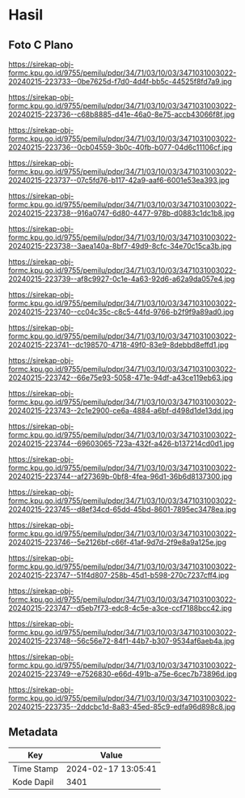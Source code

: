 # Hasil

## Foto C Plano

https://sirekap-obj-formc.kpu.go.id/9755/pemilu/pdpr/34/71/03/10/03/3471031003022-20240215-223733--0be7625d-f7d0-4d4f-bb5c-44525f8fd7a9.jpg

https://sirekap-obj-formc.kpu.go.id/9755/pemilu/pdpr/34/71/03/10/03/3471031003022-20240215-223736--c68b8885-d41e-46a0-8e75-accb43066f8f.jpg

https://sirekap-obj-formc.kpu.go.id/9755/pemilu/pdpr/34/71/03/10/03/3471031003022-20240215-223736--0cb04559-3b0c-40fb-b077-04d6c11106cf.jpg

https://sirekap-obj-formc.kpu.go.id/9755/pemilu/pdpr/34/71/03/10/03/3471031003022-20240215-223737--07c5fd76-b117-42a9-aaf6-6001e53ea393.jpg

https://sirekap-obj-formc.kpu.go.id/9755/pemilu/pdpr/34/71/03/10/03/3471031003022-20240215-223738--916a0747-6d80-4477-978b-d0883c1dc1b8.jpg

https://sirekap-obj-formc.kpu.go.id/9755/pemilu/pdpr/34/71/03/10/03/3471031003022-20240215-223738--3aea140a-8bf7-49d9-8cfc-34e70c15ca3b.jpg

https://sirekap-obj-formc.kpu.go.id/9755/pemilu/pdpr/34/71/03/10/03/3471031003022-20240215-223739--af8c9927-0c1e-4a63-92d6-a62a9da057e4.jpg

https://sirekap-obj-formc.kpu.go.id/9755/pemilu/pdpr/34/71/03/10/03/3471031003022-20240215-223740--cc04c35c-c8c5-44fd-9766-b2f9f9a89ad0.jpg

https://sirekap-obj-formc.kpu.go.id/9755/pemilu/pdpr/34/71/03/10/03/3471031003022-20240215-223741--dc198570-4718-49f0-83e9-8debbd8effd1.jpg

https://sirekap-obj-formc.kpu.go.id/9755/pemilu/pdpr/34/71/03/10/03/3471031003022-20240215-223742--66e75e93-5058-471e-94df-a43ce119eb63.jpg

https://sirekap-obj-formc.kpu.go.id/9755/pemilu/pdpr/34/71/03/10/03/3471031003022-20240215-223743--2c1e2900-ce6a-4884-a6bf-d498d1de13dd.jpg

https://sirekap-obj-formc.kpu.go.id/9755/pemilu/pdpr/34/71/03/10/03/3471031003022-20240215-223744--69603065-723a-432f-a426-b137214cd0d1.jpg

https://sirekap-obj-formc.kpu.go.id/9755/pemilu/pdpr/34/71/03/10/03/3471031003022-20240215-223744--af27369b-0bf8-4fea-96d1-36b6d8137300.jpg

https://sirekap-obj-formc.kpu.go.id/9755/pemilu/pdpr/34/71/03/10/03/3471031003022-20240215-223745--d8ef34cd-65dd-45bd-8601-7895ec3478ea.jpg

https://sirekap-obj-formc.kpu.go.id/9755/pemilu/pdpr/34/71/03/10/03/3471031003022-20240215-223746--5e2126bf-c66f-41af-9d7d-2f9e8a9a125e.jpg

https://sirekap-obj-formc.kpu.go.id/9755/pemilu/pdpr/34/71/03/10/03/3471031003022-20240215-223747--51f4d807-258b-45d1-b598-270c7237cff4.jpg

https://sirekap-obj-formc.kpu.go.id/9755/pemilu/pdpr/34/71/03/10/03/3471031003022-20240215-223747--d5eb7f73-edc8-4c5e-a3ce-ccf7188bcc42.jpg

https://sirekap-obj-formc.kpu.go.id/9755/pemilu/pdpr/34/71/03/10/03/3471031003022-20240215-223748--56c56e72-84f1-44b7-b307-9534af6aeb4a.jpg

https://sirekap-obj-formc.kpu.go.id/9755/pemilu/pdpr/34/71/03/10/03/3471031003022-20240215-223749--e7526830-e66d-491b-a75e-6cec7b73896d.jpg

https://sirekap-obj-formc.kpu.go.id/9755/pemilu/pdpr/34/71/03/10/03/3471031003022-20240215-223735--2ddcbc1d-8a83-45ed-85c9-edfa96d898c8.jpg


## Metadata

| Key        | Value               |
| ---------- | ------------------- |
| Time Stamp | 2024-02-17 13:05:41 |
| Kode Dapil | 3401                |



